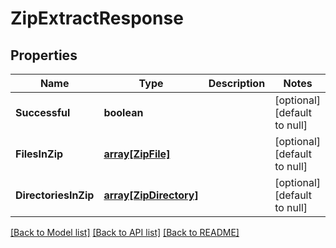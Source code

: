 # ZipExtractResponse

## Properties
Name | Type | Description | Notes
------------ | ------------- | ------------- | -------------
**Successful** | **boolean** |  | [optional] [default to null]
**FilesInZip** | [**array[ZipFile]**](ZipFile.md) |  | [optional] [default to null]
**DirectoriesInZip** | [**array[ZipDirectory]**](ZipDirectory.md) |  | [optional] [default to null]

[[Back to Model list]](../README.md#documentation-for-models) [[Back to API list]](../README.md#documentation-for-api-endpoints) [[Back to README]](../README.md)


